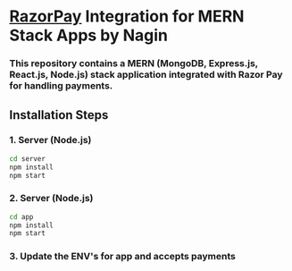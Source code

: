 # [RazorPay](https://razorpay.com/) Integration for MERN Stack Apps by Nagin

### This repository contains a MERN (MongoDB, Express.js, React.js, Node.js) stack application integrated with Razor Pay for handling payments.

## Installation Steps

### 1. Server (Node.js)

```bash
cd server
npm install
npm start
```

### 2. Server (Node.js)

```bash
cd app
npm install
npm start
```

### 3. Update the ENV's for app and accepts payments

